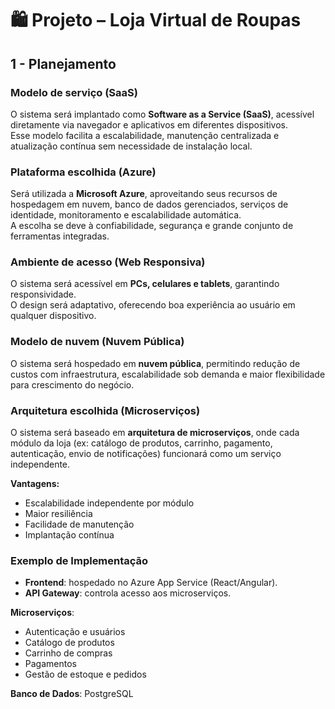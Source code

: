 # 🛍️ Projeto – Loja Virtual de Roupas

## 1 - Planejamento

### Modelo de serviço (SaaS)
O sistema será implantado como **Software as a Service (SaaS)**, acessível diretamente via navegador e aplicativos em diferentes dispositivos.  
Esse modelo facilita a escalabilidade, manutenção centralizada e atualização contínua sem necessidade de instalação local.

### Plataforma escolhida (Azure)
Será utilizada a **Microsoft Azure**, aproveitando seus recursos de hospedagem em nuvem, banco de dados gerenciados, serviços de identidade, monitoramento e escalabilidade automática.  
A escolha se deve à confiabilidade, segurança e grande conjunto de ferramentas integradas.

### Ambiente de acesso (Web Responsiva)
O sistema será acessível em **PCs, celulares e tablets**, garantindo responsividade.  
O design será adaptativo, oferecendo boa experiência ao usuário em qualquer dispositivo.

### Modelo de nuvem (Nuvem Pública)
O sistema será hospedado em **nuvem pública**, permitindo redução de custos com infraestrutura, escalabilidade sob demanda e maior flexibilidade para crescimento do negócio.

### Arquitetura escolhida (Microserviços)
O sistema será baseado em **arquitetura de microserviços**, onde cada módulo da loja (ex: catálogo de produtos, carrinho, pagamento, autenticação, envio de notificações) funcionará como um serviço independente.

**Vantagens:**  
- Escalabilidade independente por módulo  
- Maior resiliência  
- Facilidade de manutenção  
- Implantação contínua  

### Exemplo de Implementação
- **Frontend**: hospedado no Azure App Service (React/Angular).  
- **API Gateway**: controla acesso aos microserviços.  

**Microserviços**:  
- Autenticação e usuários
- Catálogo de produtos  
- Carrinho de compras  
- Pagamentos  
- Gestão de estoque e pedidos  

**Banco de Dados**: PostgreSQL